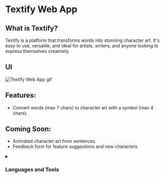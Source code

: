 <h1>Textify Web App</h1>
<h2>What is Textify?</h2>
<p>
Textify is a platform that transforms words into stunning character art. It's easy to use, versatile, and ideal for artists, writers, and anyone looking to express themselves creatively.
</p>

<h2>UI</h2>
<img src="https://user-images.githubusercontent.com/97707320/215551180-a31c6bda-de38-454e-bb9d-34d4335ccf17.gif" alt="Textify Web App gif"/>

<h2>Features:</h2>
<ul>
  <li>Convert words (max 7 chars) to character art with a symbol (max 4 chars).</li>
</ul>

<h2>Coming Soon:</h2>
<ul>
  <li>Animated character art from sentences.</li>
  <li>Feedback form for feature suggestions and new characters.</li>
</ul>

<details>
  <summary><h3>Languages and Tools</h3></summary>
  
  <img align="left" alt="Angular" title="Angular" width="40px" style="padding-right:10px;" src="https://cdn.jsdelivr.net/gh/devicons/devicon/icons/angularjs/angularjs-plain.svg"/>
  
  <img align="left" alt="TypeScript" title="TypeScript" width="40px" style="padding-right:10px;" src="https://cdn.jsdelivr.net/gh/devicons/devicon/icons/typescript/typescript-plain.svg"/>
  
  <img align="left" alt="HTML" title="HTML" width="40px" style="padding-right:10px;" src="https://cdn.jsdelivr.net/gh/devicons/devicon/icons/html5/html5-plain.svg"/>
  
  <img align="left" alt="CSS" title="CSS" width="40px" style="padding-right:10px;" src="https://cdn.jsdelivr.net/gh/devicons/devicon/icons/css3/css3-plain.svg"/>
  
  <img align="left" alt="Firebase" title="Firebase" width="40px" style="padding-right:10px;" src="https://cdn.jsdelivr.net/gh/devicons/devicon/icons/firebase/firebase-plain.svg" />
  
  <img align="left" alt="GitHub" title="GitHub" width="40px" style="padding-right:10px;" src="https://cdn.jsdelivr.net/gh/devicons/devicon/icons/github/github-original.svg"/>
</details>
